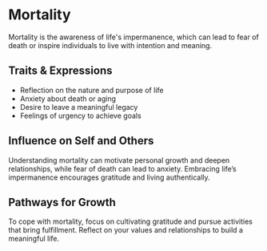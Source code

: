 # Mortality

Mortality is the awareness of life's impermanence, which can lead to fear of death or inspire individuals to live with intention and meaning.

## Traits & Expressions

- Reflection on the nature and purpose of life
- Anxiety about death or aging
- Desire to leave a meaningful legacy
- Feelings of urgency to achieve goals

## Influence on Self and Others

Understanding mortality can motivate personal growth and deepen relationships, while fear of death can lead to anxiety. Embracing life’s impermanence encourages gratitude and living authentically.

## Pathways for Growth

To cope with mortality, focus on cultivating gratitude and pursue activities that bring fulfillment. Reflect on your values and relationships to build a meaningful life.
